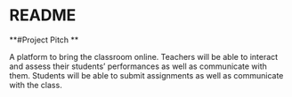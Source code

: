 # README



**#Project Pitch
**

A platform to bring the classroom online. Teachers will be able to interact and assess their students’ performances as well as communicate with them. Students will be able to submit assignments as well as communicate with the class.

